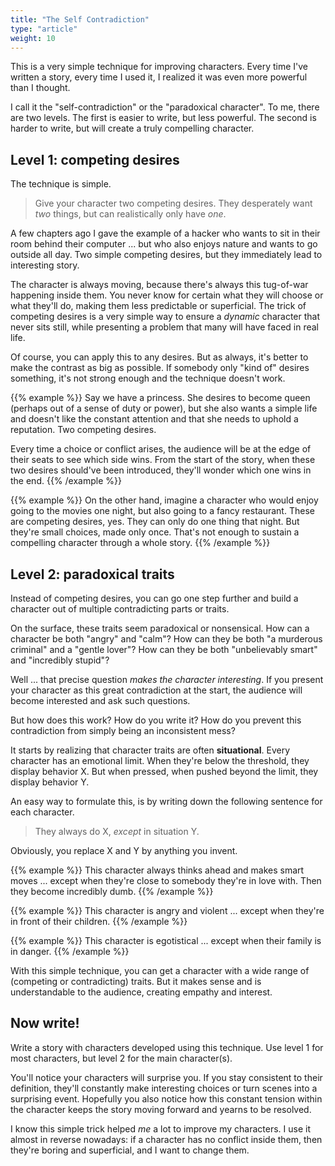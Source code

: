 ```yaml
---
title: "The Self Contradiction"
type: "article"
weight: 10
---
```


This is a very simple technique for improving characters. Every time I've written a story, every time I used it, I realized it was even more powerful than I thought.

I call it the "self-contradiction" or the "paradoxical character". To me, there are two levels. The first is easier to write, but less powerful. The second is harder to write, but will create a truly compelling character.

## Level 1: competing desires

The technique is simple.

> Give your character two competing desires. They desperately want _two_ things, but can realistically only have _one_.

A few chapters ago I gave the example of a hacker who wants to sit in their room behind their computer ... but who also enjoys nature and wants to go outside all day. Two simple competing desires, but they immediately lead to interesting story.

The character is always moving, because there's always this tug-of-war happening inside them. You never know for certain what they will choose or what they'll do, making them less predictable or superficial. The trick of competing desires is a very simple way to ensure a _dynamic_ character that never sits still, while presenting a problem that many will have faced in real life.

Of course, you can apply this to any desires. But as always, it's better to make the contrast as big as possible. If somebody only "kind of" desires something, it's not strong enough and the technique doesn't work.

{{% example %}}
Say we have a princess. She desires to become queen (perhaps out of a sense of duty or power), but she also wants a simple life and doesn't like the constant attention and that she needs to uphold a reputation. Two competing desires. 

Every time a choice or conflict arises, the audience will be at the edge of their seats to see which side wins. From the start of the story, when these two desires should've been introduced, they'll wonder which one wins in the end.
{{% /example %}}

{{% example %}}
On the other hand, imagine a character who would enjoy going to the movies one night, but also going to a fancy restaurant. These are competing desires, yes. They can only do one thing that night. But they're small choices, made only once. That's not enough to sustain a compelling character through a whole story.
{{% /example %}}

## Level 2: paradoxical traits

Instead of competing desires, you can go one step further and build a character out of multiple contradicting parts or traits. 

On the surface, these traits seem paradoxical or nonsensical. How can a character be both "angry" and "calm"? How can they be both "a murderous criminal" and a "gentle lover"? How can they be both "unbelievably smart" and "incredibly stupid"?

Well ... that precise question _makes the character interesting_. If you present your character as this great contradiction at the start, the audience will become interested and ask such questions.

But how does this work? How do you write it? How do you prevent this contradiction from simply being an inconsistent mess?

It starts by realizing that character traits are often **situational**. Every character has an emotional limit. When they're below the threshold, they display behavior X. But when pressed, when pushed beyond the limit, they display behavior Y.

An easy way to formulate this, is by writing down the following sentence for each character.

> They always do X, _except_ in situation Y.

Obviously, you replace X and Y by anything you invent.

{{% example %}}
This character always thinks ahead and makes smart moves ... except when they're close to somebody they're in love with. Then they become incredibly dumb.
{{% /example %}}

{{% example %}}
This character is angry and violent ... except when they're in front of their children.
{{% /example %}}

{{% example %}}
This character is egotistical ... except when their family is in danger.
{{% /example %}}

With this simple technique, you can get a character with a wide range of (competing or contradicting) traits. But it makes sense and is understandable to the audience, creating empathy and interest.

## Now write!

Write a story with characters developed using this technique. Use level 1 for most characters, but level 2 for the main character(s).

You'll notice your characters will surprise you. If you stay consistent to their definition, they'll constantly make interesting choices or turn scenes into a surprising event. Hopefully you also notice how this constant tension within the character keeps the story moving forward and yearns to be resolved.

I know this simple trick helped _me_ a lot to improve my characters. I use it almost in reverse nowadays: if a character has no conflict inside them, then they're boring and superficial, and I want to change them.